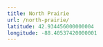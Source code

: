 ```yaml
---
title: North Prairie
url: /north-prairie/
latitude: 42.934456000000004
longitude: -88.40537420000001
---
```

